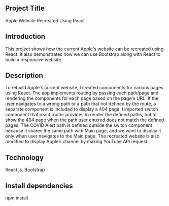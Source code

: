 ## Project Title ##
Apple Website Recreated Using React

## Introduction ##

This project shows how the current Apple's website can be recreated using React. It also demonstrates how we can use Bootstrap along with React to build a responsive website. 

## Description ##

To rebuild Apple's current website, I created components for various pages using React. The app implements routing by passing each path/page and rendering the components for each page based on the page's URL. If the user navigates to a wrong path or a path that not defined by the route, a separate component is included to display a 404 page. I imported switch component that react router provides to render the defined paths, but to show the 404 page when the path user entered does not match the defined pages. The COVID Alert path is defined outside the switch component because it shares the same path with Main page, and we want to display it only when user navigates to the Main page. The recreated website is also modified to display Apple’s channel by making YouTube API request. 

## Technology ##
React.js, Bootstrap

## Install dependencies ##
npm install



